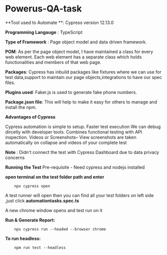 # Powerus-QA-task
**Tool used to Automate **: Cypress version 12.13.0

**Programming Langauge** : TypeScript

**Type of Framework** : Page object model and data driven framework.

**POM**: As per the page object model, I have maintained a class for every web element. Each web element has a separate class which holds functionalities and members of that web page.

**Packages**: Cypress has inbuild packages like fixtures where we can use for test data,support to maintain our page objects,integrations to have our spec files.

**Plugins used**: Faker.js is used to generate fake phone numbers.

**Package.json file**: This will help to make it easy for others to manage and install the npm.

**Advantages of Cypress**

Cypress automation is simple to setup.
Faster test execution
We can debug dircetly with developer tools.
Combines functional testing with API inspection.
Videos or Screenshots– View screenshots are taken automatically on collapse and videos of your complete test

**Note** : Didn't connect the test with Cypress Dashboard due to data privacy concerns

**Running the Test**
Pre-requisite - Need cypress and nodejs installed

**open terminal on the test folder path and enter**

        npx cypress open

A test runner will open then you can find all your test folders on left side ,just click **automationtasks.spec.ts**

A new chrome window opens and test run on it

**Run & Generate Report:**

        npx cypress run --headed --browser chrome

**To run headless:**
                                
        npm run test --headless
